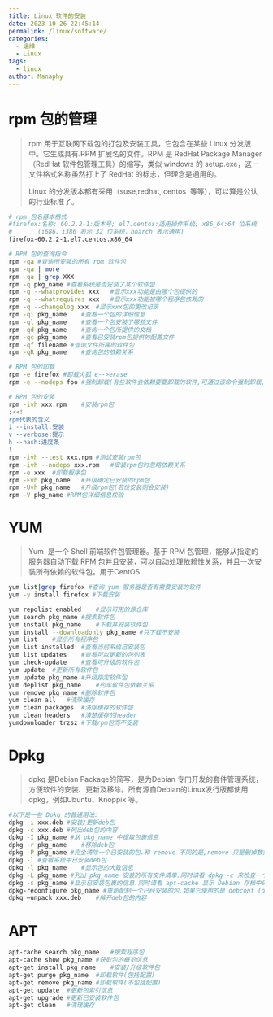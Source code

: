 ```yaml
---
title: Linux 软件的安装
date: 2023-10-26 22:45:14
permalink: /linux/software/
categories:
  - 运维
  - Linux
tags:
  - linux
author: Manaphy
---
```

# rpm 包的管理
> rpm 用于互联网下载包的打包及安装工具，它包含在某些 Linux 分发版中。它生成具有.RPM 扩展名的文件。RPM 是 RedHat Package Manager（RedHat 软件包管理工具）的缩写，类似 windows 的 setup.exe，这一文件格式名称虽然打上了 RedHat 的标志，但理念是通用的。
>
> Linux 的分发版本都有采用（suse,redhat, centos  等等），可以算是公认的行业标准了。

```bash
# rpm 包名基本格式
#firefox:名称; 60.2.2-1:版本号; el7.centos:适用操作系统; x86_64:64 位系统
#		(i686、i386 表示 32 位系统，noarch 表示通用)
firefox-60.2.2-1.el7.centos.x86_64

# RPM 包的查询指令
rpm -qa #查询所安装的所有 rpm 软件包
rpm -qa | more
rpm -qa | grep XXX
rpm -q pkg_name #查看系统是否安装了某个软件包
rpm -q --whatprovides xxx	#显示xxx功能是由哪个包提供的
rpm -q --whatrequires xxx	#显示xxx功能被哪个程序包依赖的
rpm -q --changelog xxx	#显示xxx包的更改记录
rpm -qi pkg_name	#查看一个包的详细信息
rpm -ql pkg_name	#查看一个包安装了哪些文件
rpm -qd pkg_name	#查询一个包所提供的文档
rpm -qc pkg_name	#查看已安装rpm包提供的配置文件
rpm -qf filename #查询文件所属的软件包
rpm -qR pkg_name	#查询包的依赖关系

# RPM 包的卸载
rpm -e firefox #卸载火狐 e-->erase
rpm -e --nodeps foo #强制卸载(有些软件会依赖要要卸载的软件,可通过该命令强制卸载,不过一般不推荐这么做)

# RPM 包的安装
rpm -ivh xxx.rpm	#安装rpm包
:<<!
rpm代表的含义
i --install:安装
v --verbose:提示
h --hash:进度条
!
rpm -ivh --test xxx.rpm	#测试安装rpm包
rpm -ivh --nodeps xxx.rpm	#安装rpm包时忽略依赖关系
rpm -e xxx	#卸载程序包
rpm -Fvh pkg_name	#升级确定已安装的rpm包
rpm -Uvh pkg_name	#升级rpm包(若位安装则会安装)
rpm -V pkg_name	#RPM包详细信息校验
```
# YUM
> Yum  是一个 Shell 前端软件包管理器。基于 RPM 包管理，能够从指定的服务器自动下载 RPM 包并且安装，可以自动处理依赖性关系，并且一次安装所有依赖的软件包。用于CentOS

```bash
yum list|grep firefox #查询 yum 服务器是否有需要安装的软件
yum -y install firefox #下载安装

yum repolist enabled	#显示可用的源仓库
yum search pkg_name	#搜索软件包
yum install pkg_name	#下载并安装软件包
yum install --downloadonly pkg_name	#只下载不安装
yum list	#显示所有程序包
yum list installed	#查看当前系统已安装包
yum list updates	#查看可以更新的包列表
yum check-update	#查看可升级的软件包
yum update	#更新所有软件包
yum update pkg_name	#升级指定软件包
yum deplist pkg_name	#列车软件包依赖关系
yum remove pkg_name	#删除软件包
yum clean all	#清除缓存
yum clean packages	#清除缓存的软件包
yum clean headers	#清楚缓存的header
yumdownloader trzsz #下载rpm包而不安装
```
# Dpkg
> dpkg 是Debian Package的简写，是为Debian 专门开发的套件管理系统，方便软件的安装、更新及移除。所有源自Debian的Linux发行版都使用dpkg，例如Ubuntu、Knoppix 等。

```bash
#以下是一些 Dpkg 的普通用法:
dpkg -i xxx.deb	#安装/更新deb包
dpkg -c xxx.deb	#列出deb包的内容
dpkg -I pkg_name #从 pkg_name 中提取包裹信息
dpkg -r pkg_name	#移除deb包
dpkg -P pkg_name #完全清除一个已安装的包.和 remove 不同的是,remove 只是删掉数据和可执行文件,purge 另外还删除所有的配置文件
dpkg -l	#查看系统中已安装deb包
dpkg -l pkg_name	#显示包的大致信息
dpkg -L pkg_name #列出 pkg_name 安装的所有文件清单.同时请看 dpkg -c 来检查一个 .deb 文件的内容
dpkg -s pkg_name #显示已安装包裹的信息.同时请看 apt-cache 显示 Debian 存档中的包裹信息,以及 dpkg -I 来显示从一个 .deb 文件中提取的包裹信息
dpkg-reconfigure pkg_name #重新配制一个已经安装的包,如果它使用的是 debconf (debconf 为包裹安装提供了一个统一的配制界面)
dpkg –unpack xxx.deb	#解开deb包的内容
```
# APT
```bash
apt-cache search pkg_name	#搜索程序包
apt-cache show pkg_name	#获取包的概览信息
apt-get install pkg_name	#安装/升级软件包
apt-get purge pkg_name	#卸载软件(包括配置)
apt-get remove pkg_name	#卸载软件(不包括配置)
apt-get update	#更新包索引信息
apt-get upgrade	#更新已安装软件包
apt-get clean	#清理缓存
```
